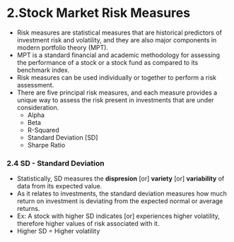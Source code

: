 # 2.Stock Market Risk Measures
- Risk measures are statistical measures that are historical predictors of investment risk and volatility, and they are also major components in modern portfolio theory (MPT). 
- MPT is a standard financial and academic methodology for assessing the performance of a stock or a stock fund as compared to its benchmark index. 
- Risk measures can be used individually or together to perform a risk assessment.
- There are five principal risk measures, and each measure provides a unique way to assess the risk present in investments that are under consideration. 
	- Alpha
	- Beta
	- R-Squared
	- Standard Deviation [SD]
	- Sharpe Ratio

### 2.4 SD - Standard Deviation
- Statistically, SD measures the **dispresion** [or] **variety** [or] **variability** of data from its expected value.
- As it relates to investments, the standard deviation measures how much return on investment is deviating from the expected normal or average returns.
- Ex: A stock with higher SD indicates [or] experiences higher volatility, therefore higher values of risk associated with it.
- Higher SD = Higher volatility
